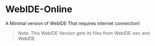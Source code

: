 # WebIDE-Online
A Minimal version of WebIDE That requires internet connection!

> Note: This WebIDE Version gets its files from WebIDE-sec and WebIDE
